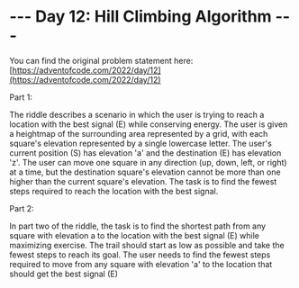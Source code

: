 # --- Day 12: Hill Climbing Algorithm ---

You can find the original problem statement here: [https://adventofcode.com/2022/day/12](https://adventofcode.com/2022/day/12)

Part 1:

The riddle describes a scenario in which the user is trying to reach a location with the best signal (E) while conserving energy. The user is given a heightmap of the surrounding area represented by a grid, with each square's elevation represented by a single lowercase letter. The user's current position (S) has elevation 'a' and the destination (E) has elevation 'z'. The user can move one square in any direction (up, down, left, or right) at a time, but the destination square's elevation cannot be more than one higher than the current square's elevation. The task is to find the fewest steps required to reach the location with the best signal.

Part 2:

In part two of the riddle, the task is to find the shortest path from any square with elevation a to the location with the best signal (E) while maximizing exercise. The trail should start as low as possible and take the fewest steps to reach its goal. The user needs to find the fewest steps required to move from any square with elevation 'a' to the location that should get the best signal (E)